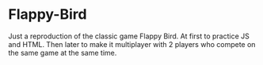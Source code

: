 # Flappy-Bird
Just a reproduction of the classic game Flappy Bird. At first to practice JS and HTML. Then later to make it multiplayer with 2 players who compete on the same game at the same time.

